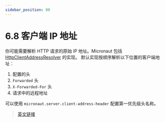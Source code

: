 ```yaml
---
sidebar_position: 80
---
```


# 6.8 客户端 IP 地址

你可能需要解析 HTTP 请求的原始 IP 地址。Micronaut 包括 [HttpClientAddressResolver](https://docs.micronaut.io/3.8.4/api/io/micronaut/http/server/util/HttpClientAddressResolver.html) 的实现。
默认实现按顺序解析以下位置的客户端地址：

1. 配置的头
2. `Forwarded` 头
3. `X-Forwarded-For` 头
4. 请求中的远程地址

可以使用 `micronaut.server.client-address-header` 配置第一优先级头名称。

> [英文链接](https://docs.micronaut.io/3.9.4/guide/index.html#clientIpAddress)
